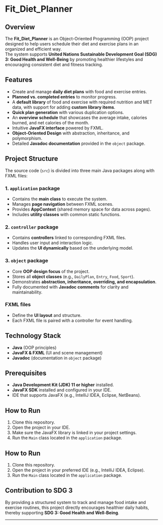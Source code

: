 # Fit_Diet_Planner

## Overview
The **Fit_Diet_Planner** is an Object-Oriented Programming (OOP) project designed to help users schedule their diet and exercise plans in an organized and efficient way.  
The system supports **United Nations Sustainable Development Goal (SDG) 3: Good Health and Well-Being** by promoting healthier lifestyles and encouraging consistent diet and fitness tracking.

## Features
- Create and manage **daily diet plans** with food and exercise entries.  
- **Planned vs. completed entries** to monitor progress.  
- A **default library** of food and exercise with required nutrition and MET data, with support for adding **custom library items**.  
- **Quick plan generation** with various duplication options.  
- An **overview schedule** that showcases the average intake, calories burned, and net calories of the month.  
- Intuitive **JavaFX interface** powered by FXML.  
- **Object-Oriented Design** with abstraction, inheritance, and polymorphism.  
- Detailed **Javadoc documentation** provided in the `object` package.  

## Project Structure
The source code (`src`) is divided into three main Java packages along with FXML files:

### 1. `application` package
- Contains the **main class** to execute the system.  
- Manages **page navigation** between FXML scenes.  
- Provides **AppContext** (shared memory space for data across pages).  
- Includes **utility classes** with common static functions.  

### 2. `controller` package
- Contains **controllers** linked to corresponding FXML files.  
- Handles user input and interaction logic.  
- Updates the **UI dynamically** based on the underlying model.  

### 3. `object` package
- Core **OOP design focus** of the project.  
- Stores all **object classes** (e.g., `DailyPlan`, `Entry`, `Food`, `Sport`).  
- Demonstrates **abstraction, inheritance, overriding, and encapsulation**.  
- Fully documented with **Javadoc comments** for clarity and maintainability.  

### FXML files
- Define the **UI layout** and structure.  
- Each FXML file is paired with a controller for event handling.  

## Technology Stack
- **Java** (OOP principles)  
- **JavaFX & FXML** (UI and scene management)  
- **Javadoc** (documentation in `object` package)  

## Prerequisites
- **Java Development Kit (JDK) 11 or higher** installed.  
- **JavaFX SDK** installed and configured in your IDE.  
- IDE that supports JavaFX (e.g., IntelliJ IDEA, Eclipse, NetBeans).  

## How to Run
1. Clone this repository.  
2. Open the project in your IDE.  
3. Make sure the JavaFX library is linked in your project settings.  
4. Run the `Main` class located in the `application` package.  

## How to Run
1. Clone this repository.  
2. Open the project in your preferred IDE (e.g., IntelliJ IDEA, Eclipse).  
3. Run the `Main` class located in the `application` package.  

## Contribution to SDG 3
By providing a structured system to track and manage food intake and exercise routines, this project directly encourages healthier daily habits, thereby supporting **SDG 3: Good Health and Well-Being**.

---

